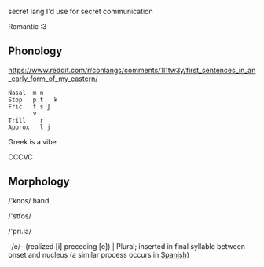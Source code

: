 secret lang I'd use for secret communication

Romantic :3

## Phonology

https://www.reddit.com/r/conlangs/comments/1l1tw3y/first_sentences_in_an_early_form_of_my_eastern/

```
Nasal  m n
Stop   p t   k
Fric   f s ʃ
       v
Trill    r
Approx   l j
```

Greek is a vibe

CCCVC

## Morphology

/'knos/ hand

/'stfos/

/'pri.la/

-/e/- (realized \[i] preceding \[e]) | Plural; inserted in final syllable between onset and nucleus (a similar process occurs in [Spanish](https://en.wikipedia.org/wiki/Infix#Spanish))
